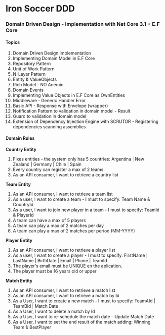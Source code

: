 # Iron Soccer DDD
### Domain Driven Design - Implementation with Net Core 3.1 + E.F Core

#### Topics
1. Domain Driven Design implementation
2. Implementing Domain Model in E.F Core
3. Repository Pattern 
4. Unit of Work Pattern
5. N-Layer Pattern
6. Entity & ValueObjects
7. Rich Model - NO Anemic
8. Domain Events
9. Implementing Value Objects in E.F Core as OwnEntities
10. Middleware - Generic Handler Error
11. Basic API - Response with Envelope (wrapper)
12. Notification Pattern to validation in domain model - Result
13. Guard to validation in domain model
14. Extension of Dependency Injection Engine with SCRUTOR - Registering dependencies scanning assemblies

#### Domain Rules

**Country Entity**
1. Fixes entities - the system only has 5 countries: Argentina | New Zealand | Germany | Chile | Spain
2. Every country can register a max of 2 teams.
3. As an API consumer, I want to retrieve a country list

**Team Entity**
1. As an API consumer, I want to retrieve a team list
2. As a user, I want to create a team - I must to specify: Team Name & CountryId
3. As a user, I want to join new player in a team - I must to specify: TeamId & PlayerId
4. A team can have a max of 5 players
5. A team can play a max of 2 matches per day
6. A team can play a max of 2 matches per period (MM-YYYY)

**Player Entity**
1. As an API consumer, I want to retrieve a player list
2. As a user, I want to create a player - I must to specify: FirstName | LastName | BirthDate | Email | Phone | TeamId
3. The player's email must be UNIQUE en the aplication.
4. The player must be 16 years old or upper

**Match Entity**
1. As an API consumer, I want to retrieve a match list
2. As an API consumer, I want to retrieve a match by Id
3. As a User, I want to create a new match - I must to specify: TeamAId | TeamBId | Match Date
4. As a User, I want to delete a match by Id
5. As a User, I want to re-schedule the match date - Update Match Date
6. As a User, I want to set the end result of the match adding: Winning Team & BestPlayer

